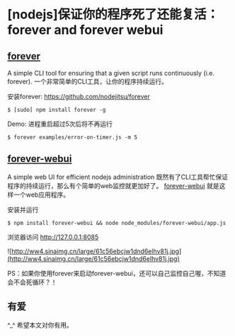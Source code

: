 # [nodejs]保证你的程序死了还能复活：forever and forever webui

## [forever](https://github.com/nodejitsu/forever)
A simple CLI tool for ensuring that a given script runs continuously (i.e. forever).
一个非常简单的CLI工具，让你的程序持续运行。

安装forever: https://github.com/nodejitsu/forever
    
    $ [sudo] npm install forever -g

Demo: 进程重启超过5次后将不再运行

    $ forever examples/error-on-timer.js -m 5

## [forever-webui](https://github.com/FGRibreau/forever-webui)
A simple web UI for efficient nodejs administration
既然有了CLI工具帮忙保证程序的持续运行，那么有个简单的web监控就更加好了。
[forever-webui](https://github.com/FGRibreau/forever-webui) 就是这样一个web应用程序。

安装并运行

    $ npm install forever-webui && node node_modules/forever-webui/app.js
    
浏览器访问 http://127.0.0.1:8085 

![http://ww4.sinaimg.cn/large/61c56ebcjw1dnd6elhv81j.jpg](http://ww4.sinaimg.cn/large/61c56ebcjw1dnd6elhv81j.jpg)

PS：如果你使用forever来启动forever-webui，还可以自己监控自己喔，不知道会不会死循环？！

## 有爱
^_^ 希望本文对你有用。